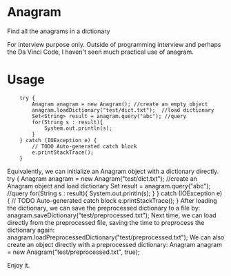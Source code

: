 # Anagram
Find all the anagrams in a dictionary

For interview purpose only. 
Outside of programming interview and perhaps the Da Vinci Code, I haven't seen much practical use of anagram.

# Usage
		try {
			Anagram anagram = new Anagram(); //create an empty object
			anagram.loadDictionary("test/dict.txt");  //load dictionary
			Set<String> result = anagram.query("abc"); //query 
			for(String s : result){
				System.out.println(s);
			}
		} catch (IOException e) {
			// TODO Auto-generated catch block
			e.printStackTrace();
		}
Equivalently, we can initialize an Anagram object with a dictionary directly.
		try {
			Anagram anagram = new Anagram("test/dict.txt"); //create an Anagram object and load dictionary
			Set<String> result = anagram.query("abc"); //query 
			for(String s : result){
				System.out.println(s);
			}
		} catch (IOException e) {
			// TODO Auto-generated catch block
			e.printStackTrace();
		}
After loading the dictionary, we can save the preprocessed dictionary to a file by:
		anagram.saveDictionary("test/preprocessed.txt");
Next time, we can load directly from the preprocessed file, saving the time to preprocess the dictionary again:
		anagram.loadPreprocessedDictionary("test/preprocessed.txt");
We can also create an object directly with a preprocessed dictionary:
		Anagram anagram = new Anagram("test/preprocessed.txt", true);


Enjoy it.
